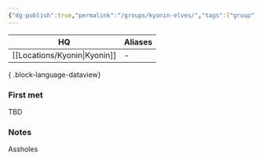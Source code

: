 ```yaml
---
{"dg-publish":true,"permalink":"/groups/kyonin-elves/","tags":["group"],"dgShowLocalGraph":true,"noteIcon":"group","created":"2023-12-28T13:28:49.539+01:00","updated":"2024-01-10T00:11:17.109+01:00"}
---
```


| HQ         | Aliases |
| ---------- | ------- |
| [[Locations/Kyonin\|Kyonin]] | \-      |

{ .block-language-dataview}
### First met
TBD
### Notes
Assholes